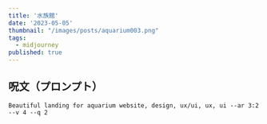 ```yaml
---
title: '水族館'
date: '2023-05-05'
thumbnail: "/images/posts/aquarium003.png"
tags:
  - midjourney
published: true
---
```


## 呪文（プロンプト）
```
Beautiful landing for aquarium website, design, ux/ui, ux, ui --ar 3:2 --v 4 --q 2
```